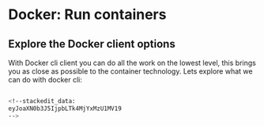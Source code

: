 # Docker: Run containers

## Explore the Docker client options
With Docker cli client you can do all the work on the lowest level, this brings you as close as possible to the container technology.
Lets explore what we can do with docker cli:
```bash

<!--stackedit_data:
eyJoaXN0b3J5IjpbLTk4MjYxMzU1MV19
-->